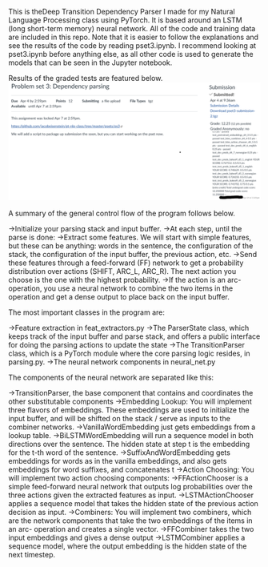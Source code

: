 This is theDeep Transition Dependency Parser I made for my Natural Language Processing class using PyTorch. 
It is based around an LSTM (long short-term memory) neural network. 
All of the code and training data are included in this repo.
Note that it is  easier to follow the explanations and see the results of the code by reading pset3.ipynb.
I recommend looking at pset3.ipynb before anything else, as all other code is used to generate the models that can be seen in the Jupyter notebook.

Results of the graded tests are featured below.
![alt text](https://raw.githubusercontent.com/smikhaylov3/Deep-Transition-Dependency-Parser/master/Dependency%20parsing%20results.jpg)

A summary of the general control flow of the program follows below.

->Initialize your parsing stack and input buffer.
->At each step, until the parse is done:
  ->Extract some features. We will start with simple features, but these can be anything: words in the sentence, the configuration of the stack, the configuration of the input buffer, the previous action, etc.
  ->Send these features through a feed-forward (FF) network to get a probability distribution over actions (SHIFT, ARC_L, ARC_R). The next action you choose is the one with the highest probability.
  ->If the action is an arc- operation, you use a neural network to combine the two items in the operation and get a dense output to place back on the input buffer.
  
  The most important classes in the program are:
  
->Feature extraction in feat_extractors.py
->The ParserState class, which keeps track of the input buffer and parse stack, and offers a public interface for doing the parsing actions to update the state
->The TransitionParser class, which is a PyTorch module where the core parsing logic resides, in parsing.py.
->The neural network components in neural_net.py

The components of the neural network are separated like this:

->TransitionParser, the base component that contains and coordinates the other substitutable components
->Embedding Lookup: You will implement three flavors of embeddings. These embeddings are used to initialize the input buffer, and will be shifted on the stack / serve as inputs to the combiner networks.
->VanillaWordEmbedding just gets embeddings from a lookup table.
->BiLSTMWordEmbedding will run a sequence model in both directions over the sentence. The hidden state at step t is the embedding for the t-th word of the sentence.
->SuffixAndWordEmbedding gets embeddings for words as in the vanilla embeddings, and also gets embeddings for word suffixes, and concatenates t
->Action Choosing: You will implement two action choosing components:
->FFActionChooser is a simple feed-forward neural network that outputs log probabilities over the three actions given the extracted features as input.
->LSTMActionChooser applies a sequence model that takes the hidden state of the previous action decision as input.
->Combiners: You will implement two combiners, which are the network components that take the two embeddings of the items in an arc- operation and creates a single vector.
->FFCombiner takes the two input embeddings and gives a dense output
->LSTMCombiner applies a sequence model, where the output embedding is the hidden state of the next timestep.
